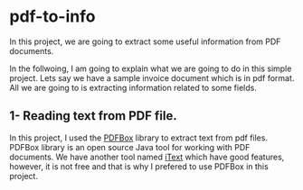 # pdf-to-info

In this project, we are going to extract some useful information from PDF documents.

In the follwoing, I am going to explain what we are going to do in this simple project. Lets say we have a sample invoice document which is in pdf format. All we are going to is extracting information related to some fields.

## 1- Reading text from PDF file. 
In this project, I used the [PDFBox](https://pdfbox.apache.org/index.html) library to extract text from pdf files. PDFBox library is an open source Java tool for working with PDF documents. We have another tool named [iText](http://itextpdf.com/) which have good features, however, it is not free and that is why I prefered to use PDFBox in this project. 
